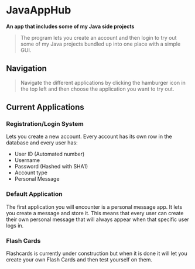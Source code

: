 # JavaAppHub
**An app that includes some of my Java side projects**

> The program lets you create an account and then login to try out some
> of my Java projects bundled up into one place with a simple GUI.

## Navigation
> Navigate the different applications by clicking the hamburger icon in the top left 
> and then choose the application you want to try out.

## Current Applications
### Registration/Login System
Lets you create a new account. Every account has its own row in the database and every user has:

 - User ID (Automated number) 
 - Username
 - Password (Hashed with SHA1)
 - Account type
 - Personal Message

### Default Application
The first application you will encounter is a personal message app. It lets you create a message and store it. This means that every user can create their own personal message that will always appear when that specific user logs in.  
### Flash Cards
Flashcards is currently under construction but when it is done it will let you create your own Flash Cards and then test yourself on them.
